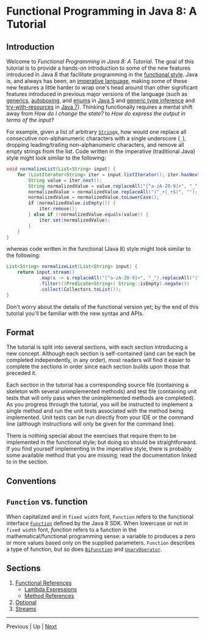 # Functional Programming in Java 8: A Tutorial

## Introduction

Welcome to *Functional Programming in Java 8: A Tutorial*. The goal of this
tutorial is to provide a hands-on introduction to some of the new features
introduced in Java 8 that facilitate programming in the
[functional style](https://en.wikipedia.org/wiki/Functional_programming). Java
is, and always has been, an
[imperative language](https://en.wikipedia.org/wiki/Imperative_programming),
making some of these new features a little harder to wrap one's head around than
other significant features introduced in previous major versions of the language
(such as
[generics](https://docs.oracle.com/javase/tutorial/java/generics/index.html),
[autoboxing](https://docs.oracle.com/javase/tutorial/java/data/autoboxing.html),
and [enums](://docs.oracle.com/javase/tutorial/java/javaOO/enum.html) in
[Java 5](http://docs.oracle.com/javase/1.5.0/docs/relnotes/features.html) and
[generic type inference](http://docs.oracle.com/javase/tutorial/java/generics/genTypeInference.html)
and
[try-with-resources](https://docs.oracle.com/javase/tutorial/essential/exceptions/tryResourceClose.html)
in
[Java 7](http://www.oracle.com/technetwork/java/javase/jdk7-relnotes-418459.html)).
Thinking functionally requires a mental shift away from *How do I change the
state?* to *How do express the output in terms of the input?*

For example, given a list of arbitrary
[`String`](http://docs.oracle.com/javase/8/docs/api/java/lang/String.html)s,
how would one replace all consecutive non-alphanumeric characters with a single
underscore (`_`), dropping leading/trailing non-alphanumeric characters, and
remove all empty strings from the list. Code written in the imperative
(traditional Java) style might look similar to the following:

``` java
void normalizeList(List<String> input) {
    for (ListIterator<String> iter = input.listIterator(); iter.hasNext();) {
        String value = iter.next();
        String normalizedValue = value.replaceAll("[^a-zA-Z0-9]+", "_");
        normalizedValue = normalizedValue.replaceAll("(^_+|_+$)", "");
        normalizedValue = normalizedValue.toLowerCase();
        if (normalizedValue.isEmpty()) {
            iter.remove();
        } else if (!normalizedValue.equals(value)) {
            iter.set(normalizedValue);
        }
    }
}
```

whereas code written in the functional (Java 8) style might look similar to the
following:

``` java
List<String> normalizeList(List<String> input) {
    return input.stream()
            .map(s -> s.replaceAll("[^a-zA-Z0-9]+", "_").replaceAll("(^_+|_+$)", "").toLowerCase())
            .filter(((Predicate<String>) String::isEmpty).negate())
            .collect(Collectors.toList());
}
```

Don't worry about the details of the functional version yet; by the end of this
tutorial you'll be familiar with the new syntax and APIs.

## Format

The tutorial is split into several sections, with each section introducing a new
concept. Although each section is self-contained (and can be each be completed
independently, in any order), most readers will find it easier to complete the
sections in order since each section builds upon those that preceded it.

Each section in the tutorial has a corresponding source file (containing a
skeleton with several unimplemented methods) and test file (containing unit
tests that will only pass when the unimplemented methods are completed). As you
progress through the tutorial, you will be instructed to implement a single
method and run the unit tests associated with the method being implemented. Unit
tests can be run directly from your IDE or the command line (although
instructions will only be given for the command line).

There is nothing special about the exercises that require them to be implemented
in the functional style; but doing so should be straightforward. If you find
yourself implementing in the imperative style, there is probably some available
method that you are missing; read the documentation linked to in the section.

## Conventions

## `Function` vs. function

When capitalized and in `fixed width` font, `Function` refers to the functional
interface
[`Function`](https://docs.oracle.com/javase/8/docs/api/java/util/function/Function.html)
defined by the Java 8 SDK.  When lowercase or not in `fixed width` font,
*function* refers to a function in the mathematical/functional programming
sense: a variable to produces a zero or more values based only on the supplied
parameters. `Function` describes a type of function, but so does
[`BiFunction`](https://docs.oracle.com/javase/8/docs/api/java/util/function/BiFunction.html)
and
[`UnaryOperator`](https://docs.oracle.com/javase/8/docs/api/java/util/function/UnaryOperator.html).

## Sections

1. [Functional References](functional.md)
   * [Lambda Expressions](lambda_expressions.md)
   * [Method References](method_references.md)
2. [Optional](optional.md)
3. [Streams](streams.md)

---

Previous | Up | [Next](functional.md)
